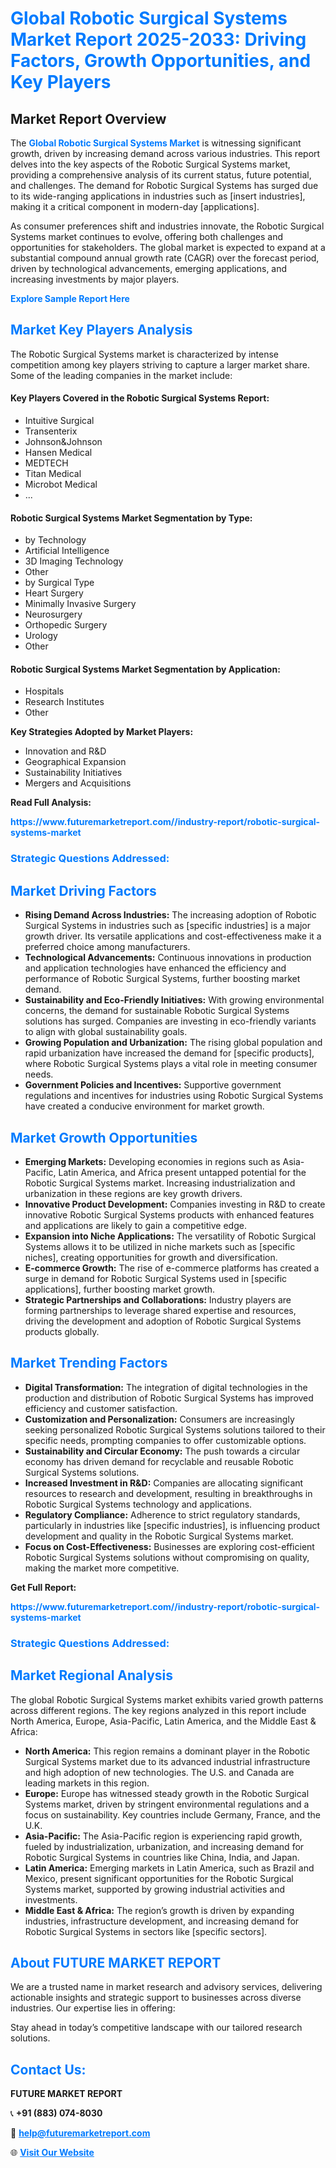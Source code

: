 <h1 style="color: #007BFF;">Global Robotic Surgical Systems Market Report 2025-2033: Driving Factors, Growth Opportunities, and Key Players</h1>

<section id="overview">
<h2>Market Report Overview</h2>
<p>The <a href="https://www.futuremarketreport.com//industry-report/robotic-surgical-systems-market" style="color: #007BFF; text-decoration: none;"><strong>Global Robotic Surgical Systems Market</strong></a> is witnessing significant growth, driven by increasing demand across various industries. This report delves into the key aspects of the Robotic Surgical Systems market, providing a comprehensive analysis of its current status, future potential, and challenges. The demand for Robotic Surgical Systems has surged due to its wide-ranging applications in industries such as [insert industries], making it a critical component in modern-day [applications].</p>
<p>As consumer preferences shift and industries innovate, the Robotic Surgical Systems market continues to evolve, offering both challenges and opportunities for stakeholders. The global market is expected to expand at a substantial compound annual growth rate (CAGR) over the forecast period, driven by technological advancements, emerging applications, and increasing investments by major players.</p>
</section>

<section id="overview">
<p><a href="https://www.futuremarketreport.com//request-sample/reportId=91238" style="color: #007BFF; text-decoration: none;"><strong>Explore Sample Report Here</strong></a></p>
</section>

<section id="key-players">
<h2 style="color: #007BFF;">Market Key Players Analysis</h2>
<p>The Robotic Surgical Systems market is characterized by intense competition among key players striving to capture a larger market share. Some of the leading companies in the market include:</p>
<h4>Key Players Covered in the Robotic Surgical Systems Report:</h4>
<ul><li>Intuitive Surgical</li><li>Transenterix</li><li>Johnson&amp;Johnson</li><li>Hansen Medical</li><li>MEDTECH</li><li>Titan Medical</li><li>Microbot Medical</li><li>...</li></ul>
<h4>Robotic Surgical Systems Market Segmentation by Type:</h4>
<ul><li>by Technology</li><li>Artificial Intelligence</li><li>3D Imaging Technology</li><li>Other</li><li>by Surgical Type</li><li>Heart Surgery</li><li>Minimally Invasive Surgery</li><li>Neurosurgery</li><li>Orthopedic Surgery</li><li>Urology</li><li>Other</li></ul>

<h4>Robotic Surgical Systems Market Segmentation by Application:</h4>
<ul><li>Hospitals</li><li>Research Institutes</li><li>Other</li></ul>
<p><strong>Key Strategies Adopted by Market Players:</strong></p>
<ul>
<li>Innovation and R&D</li>
<li>Geographical Expansion</li>
<li>Sustainability Initiatives</li>
<li>Mergers and Acquisitions</li>
</ul>
</section>

<section>
<p><strong>Read Full Analysis: </strong></p><a href="https://www.futuremarketreport.com//industry-report/robotic-surgical-systems-market" style="color: #007BFF; text-decoration: none;"><strong>https://www.futuremarketreport.com//industry-report/robotic-surgical-systems-market</strong></a>
<h3 style="color: #007BFF;">Strategic Questions Addressed:</h3>
</section>

<section id="driving-factors">
<h2 style="color: #007BFF;">Market Driving Factors</h2>
<ul>
<li><strong>Rising Demand Across Industries:</strong> The increasing adoption of Robotic Surgical Systems in industries such as [specific industries] is a major growth driver. Its versatile applications and cost-effectiveness make it a preferred choice among manufacturers.</li>
<li><strong>Technological Advancements:</strong> Continuous innovations in production and application technologies have enhanced the efficiency and performance of Robotic Surgical Systems, further boosting market demand.</li>
<li><strong>Sustainability and Eco-Friendly Initiatives:</strong> With growing environmental concerns, the demand for sustainable Robotic Surgical Systems solutions has surged. Companies are investing in eco-friendly variants to align with global sustainability goals.</li>
<li><strong>Growing Population and Urbanization:</strong> The rising global population and rapid urbanization have increased the demand for [specific products], where Robotic Surgical Systems plays a vital role in meeting consumer needs.</li>
<li><strong>Government Policies and Incentives:</strong> Supportive government regulations and incentives for industries using Robotic Surgical Systems have created a conducive environment for market growth.</li>
</ul>
</section>

<section id="growth-opportunities">
<h2 style="color: #007BFF;">Market Growth Opportunities</h2>
<ul>
<li><strong>Emerging Markets:</strong> Developing economies in regions such as Asia-Pacific, Latin America, and Africa present untapped potential for the Robotic Surgical Systems market. Increasing industrialization and urbanization in these regions are key growth drivers.</li>
<li><strong>Innovative Product Development:</strong> Companies investing in R&D to create innovative Robotic Surgical Systems products with enhanced features and applications are likely to gain a competitive edge.</li>
<li><strong>Expansion into Niche Applications:</strong> The versatility of Robotic Surgical Systems allows it to be utilized in niche markets such as [specific niches], creating opportunities for growth and diversification.</li>
<li><strong>E-commerce Growth:</strong> The rise of e-commerce platforms has created a surge in demand for Robotic Surgical Systems used in [specific applications], further boosting market growth.</li>
<li><strong>Strategic Partnerships and Collaborations:</strong> Industry players are forming partnerships to leverage shared expertise and resources, driving the development and adoption of Robotic Surgical Systems products globally.</li>
</ul>
</section>

<section id="trending-factors">
<h2 style="color: #007BFF;">Market Trending Factors</h2>
<ul>
<li><strong>Digital Transformation:</strong> The integration of digital technologies in the production and distribution of Robotic Surgical Systems has improved efficiency and customer satisfaction.</li>
<li><strong>Customization and Personalization:</strong> Consumers are increasingly seeking personalized Robotic Surgical Systems solutions tailored to their specific needs, prompting companies to offer customizable options.</li>
<li><strong>Sustainability and Circular Economy:</strong> The push towards a circular economy has driven demand for recyclable and reusable Robotic Surgical Systems solutions.</li>
<li><strong>Increased Investment in R&D:</strong> Companies are allocating significant resources to research and development, resulting in breakthroughs in Robotic Surgical Systems technology and applications.</li>
<li><strong>Regulatory Compliance:</strong> Adherence to strict regulatory standards, particularly in industries like [specific industries], is influencing product development and quality in the Robotic Surgical Systems market.</li>
<li><strong>Focus on Cost-Effectiveness:</strong> Businesses are exploring cost-efficient Robotic Surgical Systems solutions without compromising on quality, making the market more competitive.</li>
</ul>
</section>

<section>
<p><strong>Get Full Report: </strong></p><a href="https://www.futuremarketreport.com//industry-report/robotic-surgical-systems-market" style="color: #007BFF; text-decoration: none;"><strong>https://www.futuremarketreport.com//industry-report/robotic-surgical-systems-market</strong></a>
<h3 style="color: #007BFF;">Strategic Questions Addressed:</h3>
</section>


<section id="regional-analysis">
<h2 style="color: #007BFF;">Market Regional Analysis</h2>
<p>The global Robotic Surgical Systems market exhibits varied growth patterns across different regions. The key regions analyzed in this report include North America, Europe, Asia-Pacific, Latin America, and the Middle East & Africa:</p>
<ul>
<li><strong>North America:</strong> This region remains a dominant player in the Robotic Surgical Systems market due to its advanced industrial infrastructure and high adoption of new technologies. The U.S. and Canada are leading markets in this region.</li>
<li><strong>Europe:</strong> Europe has witnessed steady growth in the Robotic Surgical Systems market, driven by stringent environmental regulations and a focus on sustainability. Key countries include Germany, France, and the U.K.</li>
<li><strong>Asia-Pacific:</strong> The Asia-Pacific region is experiencing rapid growth, fueled by industrialization, urbanization, and increasing demand for Robotic Surgical Systems in countries like China, India, and Japan.</li>
<li><strong>Latin America:</strong> Emerging markets in Latin America, such as Brazil and Mexico, present significant opportunities for the Robotic Surgical Systems market, supported by growing industrial activities and investments.</li>
<li><strong>Middle East & Africa:</strong> The region’s growth is driven by expanding industries, infrastructure development, and increasing demand for Robotic Surgical Systems in sectors like [specific sectors].</li>
</ul>
</section>

<footer>
<h2 style="color: #007BFF;">About FUTURE MARKET REPORT</h2>
<p>We are a trusted name in market research and advisory services, delivering actionable insights and strategic support to businesses across diverse industries. Our expertise lies in offering:</p>

<p>Stay ahead in today’s competitive landscape with our tailored research solutions.</p>

<h2 style="color: #007BFF;">Contact Us:</h2>
<p><strong>FUTURE MARKET REPORT</strong></p>
<p>📞 <strong>+91 (883) 074-8030</strong></p>
<p>📧 <strong><a href="mailto:help@futuremarketreport.com" style="color: #007BFF;">help@futuremarketreport.com</a></strong></p>
<p>🌐 <strong><a href="https://www.futuremarketreport.com/" style="color: #007BFF;">Visit Our Website</a></strong></p>
</footer>